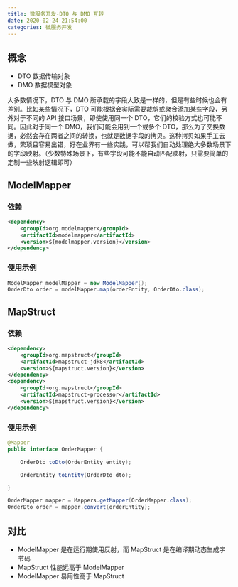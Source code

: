 ```yaml
---
title: 微服务开发-DTO 与 DMO 互转
date: 2020-02-24 21:54:00
categories: 微服务开发
---
```

## 概念
* DTO 数据传输对象
* DMO 数据模型对象

大多数情况下，DTO 与 DMO 所承载的字段大致是一样的，但是有些时候也会有差别。比如某些情况下，DTO 可能根据会实际需要裁剪或聚合添加某些字段，另外对于不同的 API 接口场景，即使使用同一个 DTO，它们的校验方式也可能不同。因此对于同一个 DMO，我们可能会用到一个或多个 DTO，那么为了交换数据，必然会存在两者之间的转换，也就是数据字段的拷贝。这种拷贝如果手工去做，繁琐且容易出错，好在业界有一些实践，可以帮我们自动处理绝大多数场景下的字段映射。（少数特殊场景下，有些字段可能不能自动匹配映射，只需要简单的定制一些映射逻辑即可）

## ModelMapper
### 依赖
```xml
<dependency>
    <groupId>org.modelmapper</groupId>
    <artifactId>modelmapper</artifactId>
    <version>${modelmapper.version}</version>
</dependency>
```

### 使用示例
```java
ModelMapper modelMapper = new ModelMapper();
OrderDto order = modelMapper.map(orderEntity, OrderDto.class);
```
## MapStruct
### 依赖
```xml
<dependency>
    <groupId>org.mapstruct</groupId>
    <artifactId>mapstruct-jdk8</artifactId>
    <version>${mapstruct.version}</version>
</dependency>
<dependency>
    <groupId>org.mapstruct</groupId>
    <artifactId>mapstruct-processor</artifactId>
    <version>${mapstruct.version}</version>
</dependency>
```

### 使用示例
```java
@Mapper
public interface OrderMapper {

    OrderDto toDto(OrderEntity entity);

    OrderEntity toEntity(OrderDto dto);

}

OrderMapper mapper = Mappers.getMapper(OrderMapper.class);
OrderDto order = mapper.convert(orderEntity);
```

## 对比
* ModelMapper 是在运行期使用反射，而 MapStruct 是在编译期动态生成字节码
* MapStruct 性能远高于 ModelMapper
* ModelMapper 易用性高于 MapStruct
